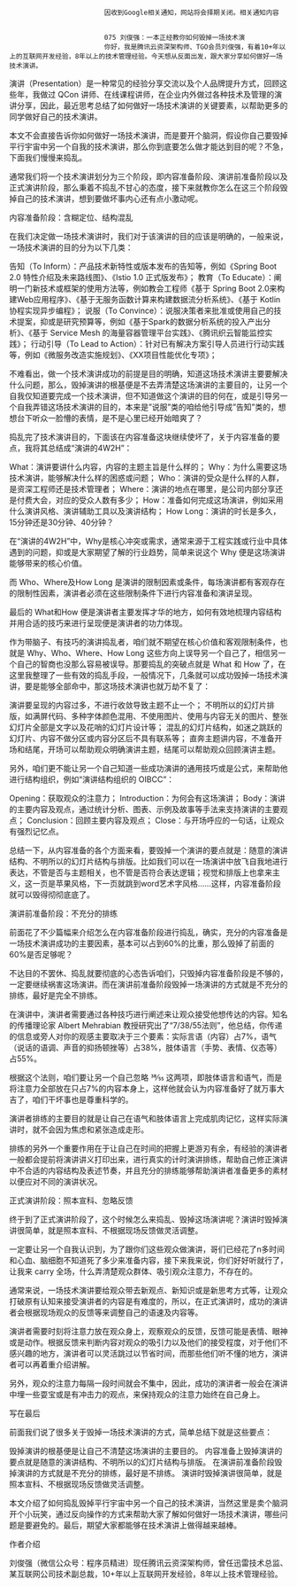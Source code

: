 
                            
                            因收到Google相关通知，网站将会择期关闭。相关通知内容
                            
                            
                            075 刘俊强：一本正经教你如何毁掉一场技术演
                            你好，我是腾讯云资深架构师、TGO会员刘俊强，有着10+年以上的互联网开发经验，8年以上的技术管理经验。今天想从反面出发，跟大家分享如何做好一场技术演讲。

演讲（Presentation）是一种常见的经验分享交流以及个人品牌提升方式，回顾这些年，我做过 QCon 讲师、在线课程讲师，在企业内外做过各种技术及管理的演讲分享，因此，最近思考总结了如何做好一场技术演讲的关键要素，以帮助更多的同学做好自己的技术演讲。

本文不会直接告诉你如何做好一场技术演讲，而是要开个脑洞，假设你自己要毁掉平行宇宙中另一个自我的技术演讲，那么你到底要怎么做才能达到目的呢？不急，下面我们慢慢来捣乱。

通常我们将一个技术演讲划分为三个阶段，即内容准备阶段、演讲前准备阶段以及正式演讲阶段，那么秉着不捣乱不甘心的态度，接下来就教你怎么在这三个阶段毁掉自己的技术演讲，想到要做坏事内心还有点小激动呢。

内容准备阶段：含糊定位、结构混乱

在我们决定做一场技术演讲时，我们对于该演讲的目的应该是明确的，一般来说，一场技术演讲的目的分为以下几类：


告知（To Inform）：产品技术新特性或版本发布的告知等，例如《Spring Boot 2.0 特性介绍及未来路线图》、《Istio 1.0 正式版发布》；
教育（To Educate）：阐明一门新技术或框架的使用方法等，例如教会工程师《基于 Spring Boot 2.0来构建Web应用程序》、《基于无服务函数计算来构建数据流分析系统》、《基于 Kotlin 协程实现异步编程》；
说服（To Convince）：说服决策者来批准或使用自己的技术提案，抑或是研究预算等，例如《基于Spark的数据分析系统的投入产出分析》、《基于 Service Mesh 的海量容器管理平台实践》、《腾讯织云智能监控实践》；
行动引导（To Lead to Action）：针对已有解决方案引导人员进行行动实践等，例如《微服务改造实施规划》、《XX项目性能优化专项》；


不难看出，做一个技术演讲成功的前提是目的明确，知道这场技术演讲主要要解决什么问题，那么，毁掉演讲的根基便是不去弄清楚这场演讲的主要目的，让另一个自我仅知道要完成一个技术演讲，但不知道做这个演讲的目的何在，或是引导另一个自我弄错这场技术演讲的目的，本来是”说服”类的咱给他引导成”告知”类的，想想台下听众一脸懵的表情，是不是心里已经开始暗爽了？

捣乱完了技术演讲目的，下面该在内容准备这块继续使坏了，关于内容准备的要点，我将其总结成“演讲的4W2H”：


What：演讲要讲什么内容，内容的主题主旨是什么样的；
Why：为什么需要这场技术演讲，能够解决什么样的困惑或问题；
Who：演讲的受众是什么样的人群，是资深工程师还是技术管理者；
Where：演讲的地点在哪里，是公司内部分享还是付费大会，对应的受众人数有多少；
How：准备如何完成这场演讲，例如采用什么演讲风格、演讲辅助工具以及演讲结构；
How Long：演讲的时长是多久，15分钟还是30分钟、40分钟？


在“演讲的4W2H”中，Why是核心冲突或需求，通常来源于工程实践或行业中具体遇到的问题，抑或是大家期望了解的行业趋势，简单来说这个 Why 便是这场演讲能够带来的核心价值。

而 Who、Where及How Long 是演讲的限制因素或条件，每场演讲都有客观存在的限制性因素，演讲者必须在这些限制条件下进行内容准备和演讲呈现。

最后的 What和How 便是演讲者主要发挥才华的地方，如何有效地梳理内容结构并用合适的技巧来进行呈现便是演讲者的功力体现。

作为带脑子、有技巧的演讲捣乱者，咱们就不期望在核心价值和客观限制条件，也就是 Why、Who、Where、How Long 这些方向上误导另一个自己了，相信另一个自己的智商也没那么容易被误导。那要捣乱的突破点就是 What 和 How 了，在这里我整理了一些有效的捣乱手段，一般情况下，几条就可以成功毁掉一场技术演讲，要是能够全部命中，那这场技术演讲也就万劫不复了：


演讲要呈现的内容过多，不进行收敛导致主题不止一个；
不明所以的幻灯片排版，如满屏代码、多种字体颜色混用、不使用图片、使用与内容无关的图片、整张幻灯片全部是文字以及花哨的幻灯片设计等；
混乱的幻灯片结构，如迷之跳跃的幻灯片、内容不做分区或内容分区后不具有联系等；
直奔主题讲内容，不准备开场和结尾，开场可以帮助观众明确演讲主题，结尾可以帮助观众回顾演讲主题。


另外，咱们更不能让另一个自己知道一些成功演讲的通用技巧或是公式，来帮助他进行结构组织，例如“演讲结构组织的 OIBCC”：


Opening：获取观众的注意力；
Introduction：为何会有这场演讲；
Body：演讲的主要内容及观点，通过统计分析、图表、示例及故事等手法来支持演讲的主要观点；
Conclusion：回顾主要内容及观点；
Close：与开场呼应的一句话，让观众有强烈记忆点。


总结一下，从内容准备的各个方面来看，要毁掉一个演讲的要点就是：随意的演讲结构、不明所以的幻灯片结构与排版。比如我们可以在一场演讲中放飞自我地进行表达，不管是否与主题相关，也不管是否符合表达逻辑；视觉和排版上也拿来主义，这一页是苹果风格，下一页就跳到word艺术字风格……这样，内容准备阶段就可以毁得彻彻底底了。

演讲前准备阶段：不充分的排练

前面花了不少篇幅来介绍怎么在内容准备阶段进行捣乱，确实，充分的内容准备是一场技术演讲成功的主要因素，基本可以占到60%的比重，那么毁掉了前面的60%是否足够呢？

不达目的不罢休、捣乱就要彻底的心态告诉咱们，只毁掉内容准备阶段是不够的，一定要继续祸害这场演讲。而在演讲前准备阶段毁掉一场演讲的方式就是不充分的排练，最好是完全不排练。

在演讲中，演讲者需要通过各种技巧进行阐述来让观众接受他想传达的内容。知名的传播理论家 Albert Mehrabian 教授研究出了“7/38/55法则”，他总结，你传递的信息或旁人对你的观感主要取决于三个要素：实际言语（内容）占7%，语气（说话的语调、声音的抑扬顿挫等）占38%，肢体语言（手势、表情、仪态等）占55%。

根据这个法则，咱们要让另一个自己忽略 38⁄55 这两项，即肢体语言和语气，而是将注意力全部放在只占7%的内容本身上，这样他就会认为内容准备好了就万事大吉了，咱们干坏事也是尊重科学的。

演讲者排练的主要目的就是让自己在语气和肢体语言上完成肌肉记忆，这样实际演讲时，就不会因为焦虑和紧张造成走形。

排练的另外一个重要作用在于让自己在时间的把握上更游刃有余，有经验的演讲者一般都会提前将演讲讲义打印出来，进行真实的计时演讲排练，帮助自己修正演讲中不合适的内容结构及表述节奏，并且充分的排练能够帮助演讲者准备更多的素材以便应对不同的演讲状况。

正式演讲阶段：照本宣科、忽略反馈

终于到了正式演讲阶段了，这个时候怎么来捣乱、毁掉这场演讲呢？演讲时毁掉演讲很简单，就是照本宣科、不根据现场反馈做灵活调整。

一定要让另一个自我认识到，为了跟你们这些观众做演讲，哥们已经花了n多时间和心血、脑细胞不知道死了多少来准备内容，接下来我来说，你们好好听就行了，让我来 carry 全场，什么弄清楚观众群体、吸引观众注意力，不存在的。

通常来说，一场技术演讲要给观众带去新观点、新知识或是新思考方式等，让观众打破原有认知来接受演讲者的内容是有难度的，所以，在正式演讲时，成功的演讲者会根据现场观众的反馈等来调整自己的语速及内容等。

演讲者需要时刻将注意力放在观众身上，观察观众的反馈，反馈可能是表情、眼神或是动作。根据反馈来判断内容对观众的吸引力以及他们的接受程度，对于他们不感兴趣的地方，演讲者可以灵活跳过以节省时间，而那些他们听不懂的地方，演讲者可以再着重介绍讲解。

另外，观众的注意力每隔一段时间就会不集中，因此，成功的演讲者一般会在演讲中埋一些耍宝或是有冲击力的观点，来保持观众的注意力始终在自己身上。

写在最后

前面我们说了很多关于毁掉一场技术演讲的方式，简单总结下就是这些要点：


毁掉演讲的根基便是让自己不清楚这场演讲的主要目的。
内容准备上毁掉演讲的要点就是随意的演讲结构、不明所以的幻灯片结构与排版。
在演讲前准备阶段毁掉演讲的方式就是不充分的排练，最好是不排练。
演讲时毁掉演讲很简单，就是照本宣科、不根据现场反馈做灵活调整。


本文介绍了如何捣乱毁掉平行宇宙中另一个自己的技术演讲，当然这里是卖个脑洞开个小玩笑，通过反向操作的方式来帮助大家了解如何做好一场技术演讲，哪些问题是要避免的。最后，期望大家都能够在技术演讲上做得越来越棒。

作者介绍

刘俊强（微信公众号：程序员精进）现任腾讯云资深架构师，曾任迅雷技术总监、某互联网公司技术副总裁，10+年以上互联网开发经验，8年以上技术管理经验。

                        
                        
                            